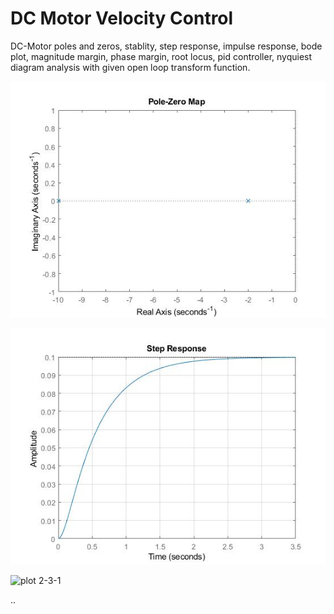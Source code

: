 # DC Motor Velocity Control
DC-Motor poles and zeros, stablity, step response, impulse response, bode plot, magnitude margin, phase margin, root locus, pid controller, nyquiest diagram analysis with given open loop transform function.


![plot 1-1](plots/P1-1.jpg)

![plot 1-2-1](plots/P1-2-1.jpg)

![plot 2-3-1](plots/P2-3-1.jpg)

..
